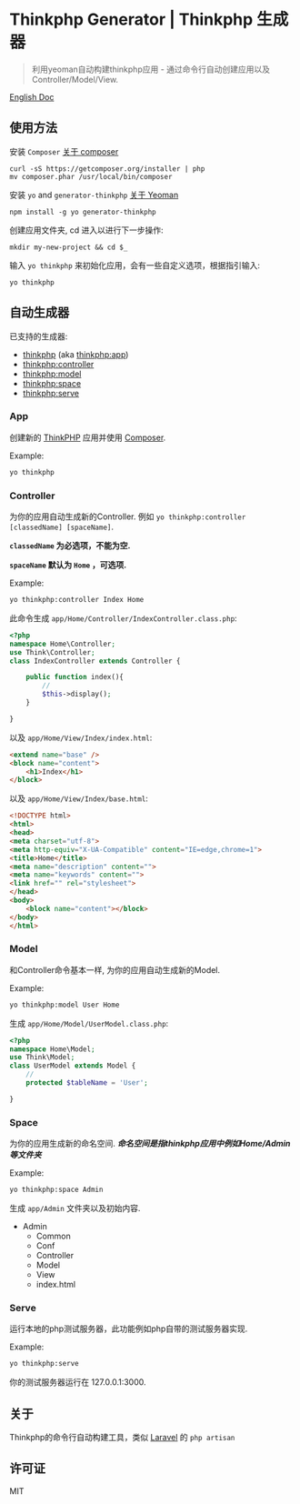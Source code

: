 # Thinkphp Generator | Thinkphp 生成器

> 利用yeoman自动构建thinkphp应用 - 通过命令行自动创建应用以及 Controller/Model/View.

[English Doc](/README_en.md)

## 使用方法

安装 `Composer` [关于 composer](https://getcomposer.org/)
```
curl -sS https://getcomposer.org/installer | php
mv composer.phar /usr/local/bin/composer
```


安装 `yo` and `generator-thinkphp` [关于 Yeoman](http://yeoman.io/)
```
npm install -g yo generator-thinkphp
```

创建应用文件夹, cd 进入以进行下一步操作:
```
mkdir my-new-project && cd $_
```

输入 `yo thinkphp` 来初始化应用，会有一些自定义选项，根据指引输入:
```
yo thinkphp
```

## 自动生成器

已支持的生成器:

* [thinkphp](#app) (aka [thinkphp:app](#app))
* [thinkphp:controller](#controller)
* [thinkphp:model](#model)
* [thinkphp:space](#space)
* [thinkphp:serve](#serve)

### App

创建新的 [ThinkPHP](https://github.com/liu21st/thinkphp) 应用并使用 [Composer](https://getcomposer.org/).

Example:
```bash
yo thinkphp
```

### Controller

为你的应用自动生成新的Controller. 例如 `yo thinkphp:controller [classedName] [spaceName]`.

**`classedName` 为必选项，不能为空.**

**`spaceName` 默认为 `Home` ，可选项.**

Example:
```bash
yo thinkphp:controller Index Home
```

此命令生成 `app/Home/Controller/IndexController.class.php`:
```php
<?php
namespace Home\Controller;
use Think\Controller;
class IndexController extends Controller {

    public function index(){
    	//
        $this->display();
    }

}
```

以及 `app/Home/View/Index/index.html`:

```html
<extend name="base" />
<block name="content">
	<h1>Index</h1>
</block>
```

以及 `app/Home/View/Index/base.html`:

```html
<!DOCTYPE html>
<html>
<head>
<meta charset="utf-8">
<meta http-equiv="X-UA-Compatible" content="IE=edge,chrome=1">
<title>Home</title>
<meta name="description" content="">
<meta name="keywords" content="">
<link href="" rel="stylesheet">
</head>
<body>
    <block name="content"></block>
</body>
</html>
```

### Model

和Controller命令基本一样, 为你的应用自动生成新的Model.

Example:
```bash
yo thinkphp:model User Home
```

生成 `app/Home/Model/UserModel.class.php`:
```php
<?php
namespace Home\Model;
use Think\Model;
class UserModel extends Model {
	//
    protected $tableName = 'User'; 

}
```

### Space

为你的应用生成新的命名空间. ***命名空间是指thinkphp应用中例如Home/Admin等文件夹***

Example:
```bash
yo thinkphp:space Admin
```

生成 `app/Admin` 文件夹以及初始内容.

* Admin 
	* Common
	* Conf 
	* Controller 
	* Model 
	* View 
	* index.html


### Serve

运行本地的php测试服务器，此功能例如php自带的测试服务器实现.

Example:
```bash 
yo thinkphp:serve 
```

你的测试服务器运行在 127.0.0.1:3000.

## 关于

Thinkphp的命令行自动构建工具，类似 [Laravel](http://laravel.com) 的 `php artisan`

## 许可证

MIT
